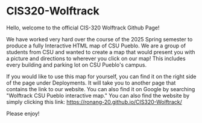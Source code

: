 # CIS320-Wolftrack
Hello, welcome to the official CIS-320 Wolftrack Github Page!

We have worked very hard over the course of the 2025 Spring semester to produce a fully Interactive HTML map of CSU Pueblo. We are a group of students from CSU and wanted to create a map that would present you with a picture and directions to wherever you click on our map! This includes every building and parking lot on CSU Pueblo's campus. 

If you would like to use this map for yourself, you can find it on the right side of the page under Deployments. It will take you to another page that contains the link to our website. You can also find it on Google by searching "Wolftrack CSU Pueblo interactive map." 
You can also find the website by simply clicking this link: https://ronang-20.github.io/CIS320-Wolftrack/

Please enjoy!
